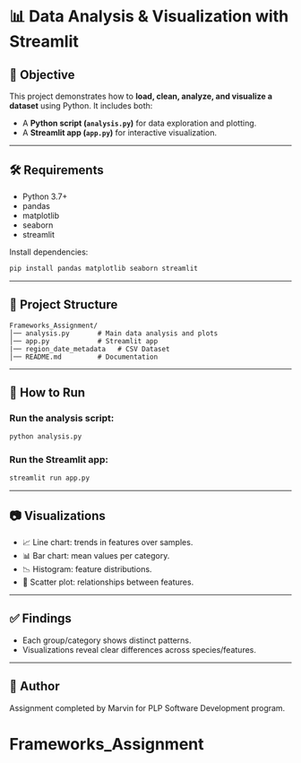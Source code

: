# 📊 Data Analysis & Visualization with Streamlit

## 📌 Objective

This project demonstrates how to **load, clean, analyze, and visualize a dataset** using Python.
It includes both:

* A **Python script (`analysis.py`)** for data exploration and plotting.
* A **Streamlit app (`app.py`)** for interactive visualization.

---

## 🛠️ Requirements

* Python 3.7+
* pandas
* matplotlib
* seaborn
* streamlit

Install dependencies:

```bash
pip install pandas matplotlib seaborn streamlit
```

---

## 📂 Project Structure

```
Frameworks_Assignment/
│── analysis.py       # Main data analysis and plots
│── app.py            # Streamlit app
|── region_date_metadata   # CSV Dataset
│── README.md         # Documentation
```

---

## 🚀 How to Run

### Run the analysis script:

```bash
python analysis.py
```

### Run the Streamlit app:

```bash
streamlit run app.py
```

---

## 📷 Visualizations

* 📈 Line chart: trends in features over samples.
* 📊 Bar chart: mean values per category.
* 📉 Histogram: feature distributions.
* 🔵 Scatter plot: relationships between features.

---

## ✅ Findings

* Each group/category shows distinct patterns.
* Visualizations reveal clear differences across species/features.

---

## 🙌 Author

Assignment completed by Marvin for PLP Software Development program.
# Frameworks_Assignment

